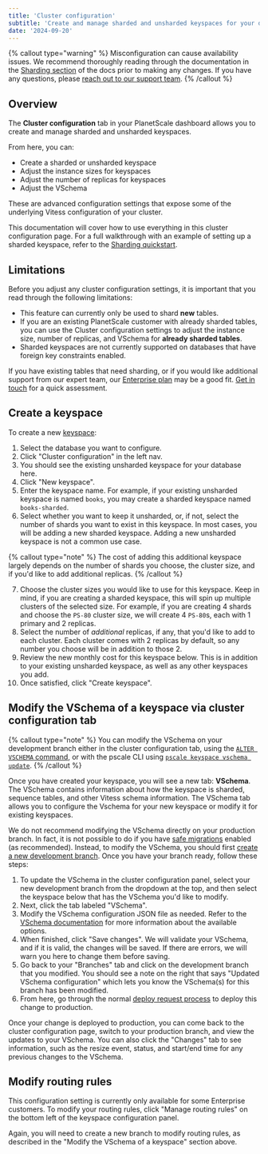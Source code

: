 ```yaml
---
title: 'Cluster configuration'
subtitle: 'Create and manage sharded and unsharded keyspaces for your database.'
date: '2024-09-20'
---
```


{% callout type="warning" %}
Misconfiguration can cause availability issues. We recommend thoroughly reading through the documentation in the [Sharding section](/docs/sharding/overview) of the docs prior to making any changes. If you have any questions, please [reach out to our support team](https://support.planetscale.com).
{% /callout %}

## Overview

The **Cluster configuration** tab in your PlanetScale dashboard allows you to create and manage sharded and unsharded keyspaces.

From here, you can:

- Create a sharded or unsharded keyspace
- Adjust the instance sizes for keyspaces
- Adjust the number of replicas for keyspaces
- Adjust the VSchema

These are advanced configuration settings that expose some of the underlying Vitess configuration of your cluster.

This documentation will cover how to use everything in this cluster configuration page. For a full walkthrough with an example of setting up a sharded keyspace, refer to the [Sharding quickstart](/docs/sharding/sharding-quickstart).

## Limitations

Before you adjust any cluster configuration settings, it is important that you read through the following limitations:

- This feature can currently only be used to shard **new** tables.
- If you are an existing PlanetScale customer with already sharded tables, you can use the Cluster configuration settings to adjust the instance size, number of replicas, and VSchema for **already sharded tables**.
- Sharded keyspaces are not currently supported on databases that have foreign key constraints enabled.

If you have existing tables that need sharding, or if you would like additional support from our expert team, our [Enterprise plan](/docs/concepts/planetscale-plans#planetscale-enterprise-plan) may be a good fit. [Get in touch](/contact) for a quick assessment.

## Create a keyspace

To create a new [keyspace](/docs/sharding/keyspaces):

1. Select the database you want to configure.
2. Click "Cluster configuration" in the left nav.
3. You should see the existing unsharded keyspace for your database here.
4. Click "New keyspace".
5. Enter the keyspace name. For example, if your existing unsharded keyspace is named `books`, you may create a sharded keyspace named `books-sharded`.
6. Select whether you want to keep it unsharded, or, if not, select the number of shards you want to exist in this keyspace. In most cases, you will be adding a new sharded keyspace. Adding a new unsharded keyspace is not a common use case.

{% callout type="note" %}
The cost of adding this additional keyspace largely depends on the number of shards you choose, the cluster size, and if you'd like to add additional replicas.
{% /callout %}

7. Choose the cluster sizes you would like to use for this keyspace. Keep in mind, if you are creating a sharded keyspace, this will spin up multiple clusters of the selected size. For example, if you are creating 4 shards and choose the `PS-80` cluster size, we will create 4 `PS-80`s, each with 1 primary and 2 replicas.
8. Select the number of _additional_ replicas, if any, that you'd like to add to each cluster. Each cluster comes with 2 replicas by default, so any number you choose will be in addition to those 2.
9. Review the new monthly cost for this keyspace below. This is in addition to your existing unsharded keyspace, as well as any other keyspaces you add.
10. Once satisfied, click "Create keyspace".

## Modify the VSchema of a keyspace via cluster configuration tab

{% callout type="note" %}
You can modify the VSchema on your development branch either in the cluster configuration tab, using the [`ALTER VSCHEMA` command](/docs/sharding/vschema#modifying-vschema), or with the pscale CLI using [`pscale keyspace vschema update`](/docs/reference/keyspace).
{% /callout %}

Once you have created your keyspace, you will see a new tab: **VSchema**. The VSchema contains information about how the keyspace is sharded, sequence tables, and other Vitess schema information. The VSchema tab allows you to configure the Vschema for your new keyspace or modify it for existing keyspaces.

We do not recommend modifying the VSchema directly on your production branch. In fact, it is not possible to do if you have [safe migrations](/docs/concepts/safe-migrations) enabled (as recommended). Instead, to modify the VSchema, you should first [create a new development branch](/docs/concepts/branching). Once you have your branch ready, follow these steps:

1. To update the VSchema in the cluster configuration panel, select your new development branch from the dropdown at the top, and then select the keyspace below that has the VSchema you'd like to modify.
2. Next, click the tab labeled "VSchema".
3. Modify the VSchema configuration JSON file as needed. Refer to the [VSchema documentation](/docs/sharding/vschema) for more information about the available options.
4. When finished, click "Save changes". We will validate your VSchema, and if it is valid, the changes will be saved. If there are errors, we will warn you here to change them before saving.
5. Go back to your "Branches" tab and click on the development branch that you modified. You should see a note on the right that says "Updated VSchema configuration" which lets you know the VSchema(s) for this branch has been modified.
6. From here, go through the normal [deploy request process](/docs/concepts/deploy-requests) to deploy this change to production.

Once your change is deployed to production, you can come back to the cluster configuration page, switch to your production branch, and view the updates to your VSchema. You can also click the "Changes" tab to see information, such as the resize event, status, and start/end time for any previous changes to the VSchema.

## Modify routing rules

This configuration setting is currently only available for some Enterprise customers. To modify your routing rules, click "Manage routing rules" on the bottom left of the keyspace configuration panel.

Again, you will need to create a new branch to modify routing rules, as described in the "Modify the VSchema of a keyspace" section above.
